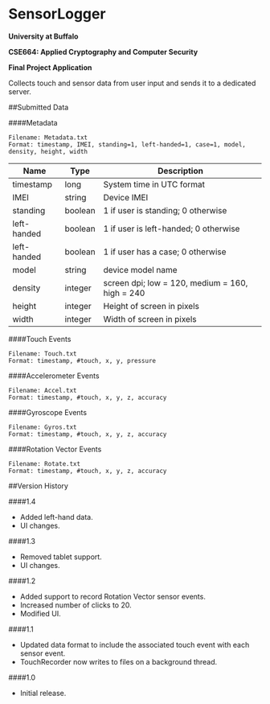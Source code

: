 SensorLogger
============
**University at Buffalo**

**CSE664: Applied Cryptography and Computer Security**

**Final Project Application**

Collects touch and sensor data from user input and sends it to a dedicated server.



##Submitted Data

####Metadata
```
Filename: Metadata.txt
Format: timestamp, IMEI, standing=1, left-handed=1, case=1, model, density, height, width
```
| Name | Type | Description|
|------|------|------------|
|timestamp|long|System time in UTC format|
|IMEI|string|Device IMEI|
|standing|boolean|1 if user is standing; 0 otherwise|
|left-handed|boolean|1 if user is left-handed; 0 otherwise|
|left-handed|boolean|1 if user has a case; 0 otherwise|
|model|string|device model name|
|density|integer|screen dpi; low = 120, medium = 160, high = 240|
|height|integer|Height of screen in pixels|
|width|integer|Width of screen in pixels|



####Touch Events
```
Filename: Touch.txt
Format: timestamp, #touch, x, y, pressure
```

####Accelerometer Events
```
Filename: Accel.txt
Format: timestamp, #touch, x, y, z, accuracy
```

####Gyroscope Events
```
Filename: Gyros.txt
Format: timestamp, #touch, x, y, z, accuracy
```

####Rotation Vector Events
```
Filename: Rotate.txt
Format: timestamp, #touch, x, y, z, accuracy
```



##Version History

####1.4
- Added left-hand data.
- UI changes.

####1.3
- Removed tablet support.
- UI changes.

####1.2
- Added support to record Rotation Vector sensor events.
- Increased number of clicks to 20.
- Modified UI.

####1.1
- Updated data format to include the associated touch event with each sensor event.
- TouchRecorder now writes to files on a background thread.

####1.0
- Initial release.


